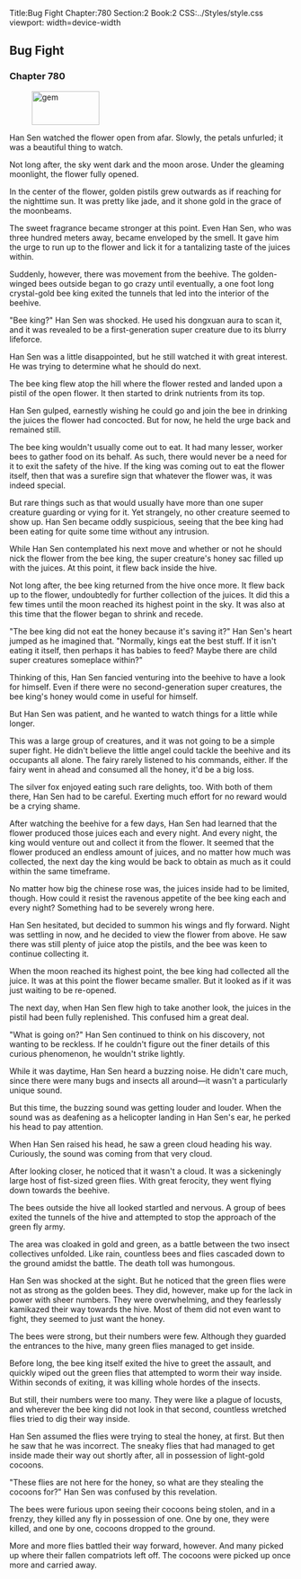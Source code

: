 Title:Bug Fight 
Chapter:780 
Section:2 
Book:2 
CSS:../Styles/style.css 
viewport: width=device-width
  
## Bug Fight
### Chapter 780
  
<figure>
	<img src="../Images/gem.gif" alt="gem" id="gem" width="120" height="60" />
</figure>
  

  
Han Sen watched the flower open from afar. Slowly, the petals unfurled; it was a beautiful thing to watch.

Not long after, the sky went dark and the moon arose. Under the gleaming moonlight, the flower fully opened.

In the center of the flower, golden pistils grew outwards as if reaching for the nighttime sun. It was pretty like jade, and it shone gold in the grace of the moonbeams.

The sweet fragrance became stronger at this point. Even Han Sen, who was three hundred meters away, became enveloped by the smell. It gave him the urge to run up to the flower and lick it for a tantalizing taste of the juices within.

Suddenly, however, there was movement from the beehive. The golden-winged bees outside began to go crazy until eventually, a one foot long crystal-gold bee king exited the tunnels that led into the interior of the beehive.

"Bee king?" Han Sen was shocked. He used his dongxuan aura to scan it, and it was revealed to be a first-generation super creature due to its blurry lifeforce.

Han Sen was a little disappointed, but he still watched it with great interest. He was trying to determine what he should do next.

The bee king flew atop the hill where the flower rested and landed upon a pistil of the open flower. It then started to drink nutrients from its top.

Han Sen gulped, earnestly wishing he could go and join the bee in drinking the juices the flower had concocted. But for now, he held the urge back and remained still.

The bee king wouldn't usually come out to eat. It had many lesser, worker bees to gather food on its behalf. As such, there would never be a need for it to exit the safety of the hive. If the king was coming out to eat the flower itself, then that was a surefire sign that whatever the flower was, it was indeed special.

But rare things such as that would usually have more than one super creature guarding or vying for it. Yet strangely, no other creature seemed to show up. Han Sen became oddly suspicious, seeing that the bee king had been eating for quite some time without any intrusion.

While Han Sen contemplated his next move and whether or not he should nick the flower from the bee king, the super creature's honey sac filled up with the juices. At this point, it flew back inside the hive.

Not long after, the bee king returned from the hive once more. It flew back up to the flower, undoubtedly for further collection of the juices. It did this a few times until the moon reached its highest point in the sky. It was also at this time that the flower began to shrink and recede.

"The bee king did not eat the honey because it's saving it?" Han Sen's heart jumped as he imagined that. "Normally, kings eat the best stuff. If it isn't eating it itself, then perhaps it has babies to feed? Maybe there are child super creatures someplace within?"

Thinking of this, Han Sen fancied venturing into the beehive to have a look for himself. Even if there were no second-generation super creatures, the bee king's honey would come in useful for himself.

But Han Sen was patient, and he wanted to watch things for a little while longer.

This was a large group of creatures, and it was not going to be a simple super fight. He didn't believe the little angel could tackle the beehive and its occupants all alone. The fairy rarely listened to his commands, either. If the fairy went in ahead and consumed all the honey, it'd be a big loss.

The silver fox enjoyed eating such rare delights, too. With both of them there, Han Sen had to be careful. Exerting much effort for no reward would be a crying shame.

After watching the beehive for a few days, Han Sen had learned that the flower produced those juices each and every night. And every night, the king would venture out and collect it from the flower. It seemed that the flower produced an endless amount of juices, and no matter how much was collected, the next day the king would be back to obtain as much as it could within the same timeframe.

No matter how big the chinese rose was, the juices inside had to be limited, though. How could it resist the ravenous appetite of the bee king each and every night? Something had to be severely wrong here.

Han Sen hesitated, but decided to summon his wings and fly forward. Night was settling in now, and he decided to view the flower from above. He saw there was still plenty of juice atop the pistils, and the bee was keen to continue collecting it.

When the moon reached its highest point, the bee king had collected all the juice. It was at this point the flower became smaller. But it looked as if it was just waiting to be re-opened.

The next day, when Han Sen flew high to take another look, the juices in the pistil had been fully replenished. This confused him a great deal.

"What is going on?" Han Sen continued to think on his discovery, not wanting to be reckless. If he couldn't figure out the finer details of this curious phenomenon, he wouldn't strike lightly.

While it was daytime, Han Sen heard a buzzing noise. He didn't care much, since there were many bugs and insects all around—it wasn't a particularly unique sound.

But this time, the buzzing sound was getting louder and louder. When the sound was as deafening as a helicopter landing in Han Sen's ear, he perked his head to pay attention.

When Han Sen raised his head, he saw a green cloud heading his way. Curiously, the sound was coming from that very cloud.

After looking closer, he noticed that it wasn't a cloud. It was a sickeningly large host of fist-sized green flies. With great ferocity, they went flying down towards the beehive.

The bees outside the hive all looked startled and nervous. A group of bees exited the tunnels of the hive and attempted to stop the approach of the green fly army.

The area was cloaked in gold and green, as a battle between the two insect collectives unfolded. Like rain, countless bees and flies cascaded down to the ground amidst the battle. The death toll was humongous.

Han Sen was shocked at the sight. But he noticed that the green flies were not as strong as the golden bees. They did, however, make up for the lack in power with sheer numbers. They were overwhelming, and they fearlessly kamikazed their way towards the hive. Most of them did not even want to fight, they seemed to just want the honey.

The bees were strong, but their numbers were few. Although they guarded the entrances to the hive, many green flies managed to get inside.

Before long, the bee king itself exited the hive to greet the assault, and quickly wiped out the green flies that attempted to worm their way inside. Within seconds of exiting, it was killing whole hordes of the insects.

But still, their numbers were too many. They were like a plague of locusts, and wherever the bee king did not look in that second, countless wretched flies tried to dig their way inside.

Han Sen assumed the flies were trying to steal the honey, at first. But then he saw that he was incorrect. The sneaky flies that had managed to get inside made their way out shortly after, all in possession of light-gold cocoons.

"These flies are not here for the honey, so what are they stealing the cocoons for?" Han Sen was confused by this revelation.

The bees were furious upon seeing their cocoons being stolen, and in a frenzy, they killed any fly in possession of one. One by one, they were killed, and one by one, cocoons dropped to the ground.

More and more flies battled their way forward, however. And many picked up where their fallen compatriots left off. The cocoons were picked up once more and carried away.